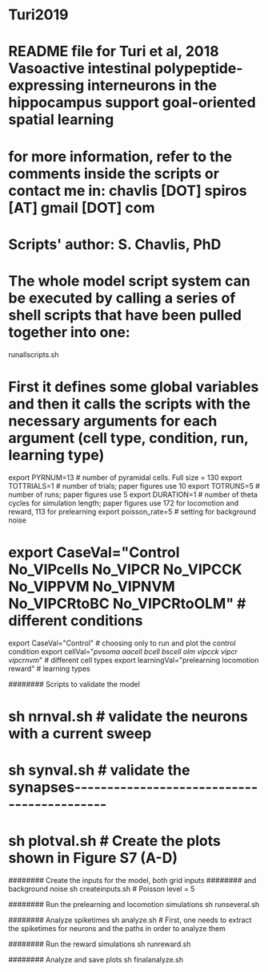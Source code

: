 # Turi2019
# README file for Turi et al, 2018 Vasoactive intestinal polypeptide-expressing interneurons in the hippocampus support goal-oriented spatial learning
# for more information, refer to the comments inside the scripts or contact me in: chavlis [DOT] spiros [AT] gmail [DOT] com
# Scripts' author: S. Chavlis, PhD

# The whole model script system can be executed by calling a series of shell scripts that have been pulled together into one:
runallscripts.sh

# First it defines some global variables and then it calls the scripts with the necessary arguments for each argument (cell type, condition, run, learning type)

export PYRNUM=13 # number of pyramidal cells. Full size = 130
export TOTTRIALS=1 # number of trials; paper figures use 10
export TOTRUNS=5 # number of runs; paper figures use 5
export DURATION=1 # number of theta cycles for simulation length; paper figures use 172 for locomotion and reward, 113 for prelearning
export poisson_rate=5 # setting for background noise

# export CaseVal="Control No_VIPcells No_VIPCR No_VIPCCK No_VIPPVM No_VIPNVM No_VIPCRtoBC No_VIPCRtoOLM" # different conditions
export CaseVal="Control" # choosing only to run and plot the control condition
export cellVal="_pvsoma_ _aacell_ _bcell_ _bscell_ _olm_ _vipcck_ _vipcr_ _vipcrnvm_" # different cell types
export learningVal="prelearning locomotion reward" # learning types



######## Scripts to validate the model
# sh nrnval.sh # validate the neurons with a current sweep
# sh synval.sh # validate the synapses-------------------------------------------
# sh plotval.sh # Create the plots shown in Figure S7 (A-D)

######## Create the inputs for the model, both grid inputs
######## and background noise
sh createinputs.sh # Poisson level = 5

######## Run the prelearning and locomotion simulations
sh runseveral.sh

######## Analyze spiketimes
sh analyze.sh # First, one needs to extract the spiketimes for neurons and the paths in order to analyze them

######## Run the reward simulations
sh runreward.sh

######## Analyze and save plots
sh finalanalyze.sh
